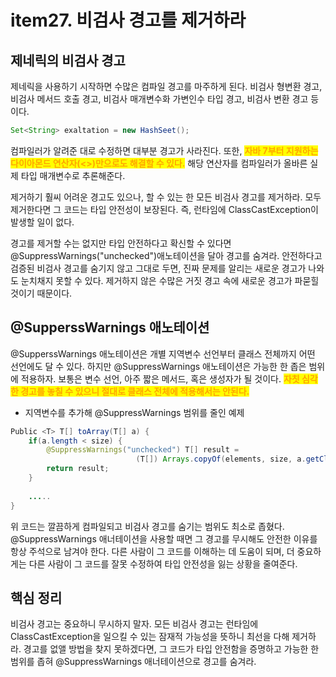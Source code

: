 # item27. 비검사 경고를 제거하라

## 제네릭의 비검사 경고

제네릭을 사용하기 시작하면 수많은 컴파일 경고를 마주하게 된다. 비검사 형변환 경고, 비검사 메서드 호출 경고, 비검사 매개변수화 가변인수 타입 경고, 비검사 변환 경고 등이다.&#x20;

```java
Set<String> exaltation = new HashSeet();
```

컴파일러가 알려준 대로 수정하면 대부분 경고가 사라진다. 또한, <mark style="color:orange;">**자바 7부터 지원하는 다이아몬드 연산자(<>)만으로도 해결할 수 있다.**</mark> 해당 연산자를 컴파일러가 올바른 실제 타입 매개변수로 추론해준다.&#x20;

제거하기 훨씨 어려운 경고도 있으나, 할 수 있는 한 모든 비검사 경고를 제거하라. 모두 제거한다면 그 코드는 타입 안전성이 보장된다. 즉, 런타임에 ClassCastException이 발생할 일이 없다.&#x20;

경고를 제거할 수는 없지만 타입 안전하다고 확신할 수 있다면 @SuppressWarnings("unchecked")애노테이션을 달아 경고를 숨겨라. 안전하다고 검증된 비검사 경고를 숨기지 않고 그대로 두면, 진짜 문제를 알리는 새로운 경고가 나와도 눈치채지 못할 수 있다. 제거하지 않은 수많은 거짓 경고 속에 새로운 경고가 파묻힐 것이기 때문이다.

## @SupperssWarnings 애노테이션

@SupperssWarnings 애노테이션은 개별 지역변수 선언부터 클래스 전체까지 어떤 선언에도 달 수 있다. 하지만 @SuppressWarnings 애노테이션은 가능한 한 좁은 범위에 적용하자. 보통은 변수 선언, 아주 짧은 메서드, 혹은 생성자가 될 것이다. <mark style="color:orange;">**자칫 심각한 경고를 놓칠 수 있으니 절대로 클래스 전체에 적용해서는 안된다.**</mark>&#x20;

* 지역변수를 추가해 @SuppressWarnings 범위를 줄인 예제

```java
Public <T> T[] toArray(T[] a) {
    if(a.length < size) {
        @SuppressWarnings("unchecked") T[] result = 
                            (T[]) Arrays.copyOf(elements, size, a.getClass());
        return result;
    }
    
    .....
}
```

위 코드는 깔끔하게 컴파일되고 비검사 경고를 숨기는 범위도 최소로 좁혔다. @SuppressWarnings 애너테이션을 사용할 때면 그 경고를 무시해도 안전한 이유를 항상 주석으로 남겨야 한다. 다른 사람이 그 코드를 이해하는 데 도움이 되며, 더 중요하게는 다른 사람이 그 코드를 잘못 수정하여 타입 안전성을 잃는 상황을 줄여준다.&#x20;



## 핵심 정리

비검사 경고는 중요하니 무시하지 말자. 모든 비검사 경고는 런타임에 ClassCastException을 일으킬 수 있는 잠재적 가능성을 뜻하니 최선을 다해 제거하라. 경고를 없앨 방법을 찾지 못하겠다면, 그 코드가 타입 안전함을 증명하고 가능한 한 범위를 좁혀 @SuppressWarnings 애너테이션으로 경고를 숨겨라.
